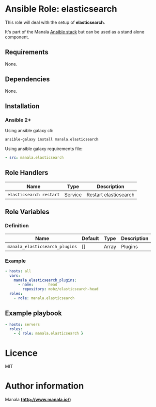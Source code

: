 # Ansible Role: elasticsearch

This role will deal with the setup of __elasticsearch__.

It's part of the Manala <a href="http://www.manala.io" target="_blank">Ansible stack</a> but can be used as a stand alone component.

## Requirements

None.

## Dependencies

None.

## Installation

### Ansible 2+

Using ansible galaxy cli:

```bash
ansible-galaxy install manala.elasticsearch
```

Using ansible galaxy requirements file:

```yaml
- src: manala.elasticsearch
```

## Role Handlers

| Name                    | Type    | Description           |
| ----------------------- | ------- | --------------------- |
| `elasticsearch restart` | Service | Restart elasticsearch |

## Role Variables

### Definition

| Name                           | Default  | Type  | Description                |
| ------------------------------ | -------- | ----- | -------------------------- |
| `manala_elasticsearch_plugins` | []       | Array | Plugins                    |

### Example

```yaml
- hosts: all
  vars:
    manala_elasticsearch_plugins:
      - name:       head
        repository: mobz/elasticsearch-head
  roles:
    - role: manala.elasticsearch
```

## Example playbook

```yaml
- hosts: servers
  roles:
    - { role: manala.elasticsearch }
```

# Licence

MIT

# Author information

Manala [**(http://www.manala.io/)**](http://www.manala.io)
